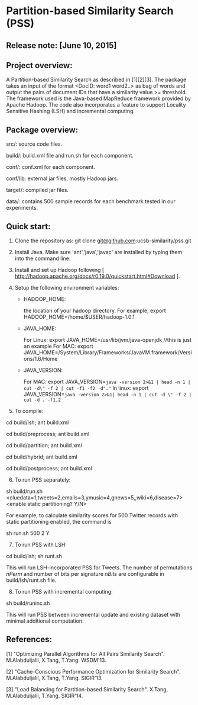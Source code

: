 Partition-based Similarity Search (PSS)
=======================================
Release note: [June 10, 2015]
-----------------

Project overview:
-----------------

A Partition-based Similarity Search as described in [1][2][3]. The package takes an input of the format <DocID: word1 word2..> as bag of words and output the pairs of document IDs that have a similarity value >= threshold. The framework used is the Java-based MapReduce framework provided by Apache Hadoop. 
The code also incorporates a feature to support Locality Sensitive Hashing (LSH) and incremental computing.

Package overview:
-----------------

src/: source code files.

build/: build.xml file and run.sh for each component.

conf/: conf.xml for each component. 

conf/lib: external jar files, mostly Hadoop jars.

target/: compiled jar files.

data/: contains 500 sample records for each benchmark tested in our experiments. 

Quick start:
------------

1) Clone the repository as: git clone git@github.com:ucsb-similarity/pss.git

2) Install Java. Make sure 'ant','java','javac' are installed by typing them into the command line.

3) Install and set up Hadoop following [ http://hadoop.apache.org/docs/r0.19.0/quickstart.html#Download ].

4) Setup the following environment variables:
   - HADOOP_HOME: 

      the location of your hadoop directory. For example, export HADOOP_HOME=/home/$USER/hadoop-1.0.1
   
   - JAVA_HOME: 
   
      For Linux: export JAVA_HOME=/usr/lib/jvm/java-openjdk //this is just an example
      For MAC: export JAVA_HOME=/System/Library/Frameworks/JavaVM.framework/Versions/1.6/Home

   - JAVA_VERSION:
   
      For MAC: export JAVA_VERSION=`java -version 2>&1 | head -n 1 | cut -d\" -f 2 | cut -f1 -f2 -d"."`
      In linux: export JAVA_VERSION=`java -version 2>&1| head -n 1 | cut -d \" -f 2 | cut -d . -f1,2`

5) To compile:

cd build/lsh; ant build.xml

cd build/preprocess; ant build.xml

cd build/partition; ant build.xml

cd build/hybrid; ant build.xml

cd build/postprocess; ant build.xml

6) To run PSS separately: 

sh build/run.sh <numDocuments> <cluedata=1,tweets=2,emails=3,ymusic=4,gnews=5,,wiki=6,disease=7> <enable static partitioning? Y/N>

For example, to calculate similarity scores for 500 Twitter records with static partitioning enabled, the command is 

sh run.sh 500 2 Y 

7) To run PSS with LSH:

cd build/lsh; sh runt.sh <numDocuments>

This will run LSH-incorporated PSS for <numDocuments> Tweets. The number of permutations $nPerm$ and number of bits per signature $nBits$ are configurable in build/lsh/runt.sh file.

8) To run PSS with incremental computing: 

sh build/runinc.sh <existingDataFolder> <incrementalUpdateFolder>

This will run PSS between incremental update and existing dataset with minimal additional computation. 


References:
-----------

[1]  "Optimizing Parallel Algorithms for All Pairs Similarity Search". M.Alabduljalil, X.Tang, T.Yang. WSDM'13.

[2]  "Cache-Conscious Performance Optimization for Similarity Search". M.Alabduljalil, X.Tang, T.Yang. SIGIR'13.

[3]  "Load Balancing for Partition-based Similarity Search". X.Tang, M.Alabduljalil, T.Yang. SIGIR'14.
